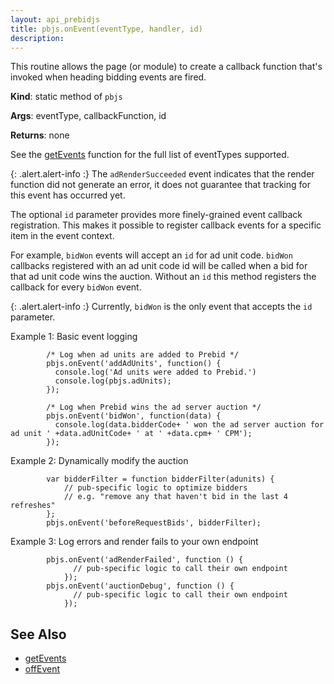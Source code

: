 ```yaml
---
layout: api_prebidjs
title: pbjs.onEvent(eventType, handler, id)
description: 
---
```


This routine allows the page (or module) to create a callback function that's invoked when heading bidding events are fired.

**Kind**: static method of `pbjs`

**Args**: eventType, callbackFunction, id

**Returns**: none

See the [getEvents](/dev-docs/publisher-api-reference/getEvents.html) function for the full list of eventTypes supported.

{: .alert.alert-info :}
The `adRenderSucceeded` event indicates that the render function did not generate an error, it does not guarantee that tracking for this event has occurred yet.

The optional `id` parameter provides more finely-grained event
callback registration.  This makes it possible to register callback
events for a specific item in the event context.

For example, `bidWon` events will accept an `id` for ad unit code.
`bidWon` callbacks registered with an ad unit code id will be called
when a bid for that ad unit code wins the auction. Without an `id`
this method registers the callback for every `bidWon` event.

{: .alert.alert-info :}
Currently, `bidWon` is the only event that accepts the `id` parameter.

Example 1: Basic event logging
```
        /* Log when ad units are added to Prebid */
        pbjs.onEvent('addAdUnits', function() {
          console.log('Ad units were added to Prebid.')
          console.log(pbjs.adUnits);
        });

        /* Log when Prebid wins the ad server auction */
        pbjs.onEvent('bidWon', function(data) {
          console.log(data.bidderCode+ ' won the ad server auction for ad unit ' +data.adUnitCode+ ' at ' +data.cpm+ ' CPM');
        });

```

Example 2: Dynamically modify the auction
```
        var bidderFilter = function bidderFilter(adunits) {
            // pub-specific logic to optimize bidders
            // e.g. "remove any that haven't bid in the last 4 refreshes"
        };
        pbjs.onEvent('beforeRequestBids', bidderFilter);
```

Example 3: Log errors and render fails to your own endpoint
```
        pbjs.onEvent('adRenderFailed', function () {
              // pub-specific logic to call their own endpoint
            });
        pbjs.onEvent('auctionDebug', function () {
              // pub-specific logic to call their own endpoint
            });
```

## See Also
- [getEvents](/dev-docs/publisher-api-reference/getEvents.html)
- [offEvent](/dev-docs/publisher-api-reference/offEvent.html)
